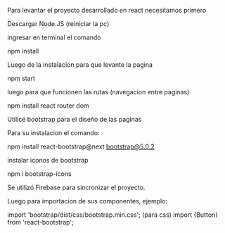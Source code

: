 Para levantar el proyecto desarrollado en react necesitamos primero 

Descargar Node.JS   (reiniciar la pc)

ingresar en terminal el comando

npm install

Luego de la instalacion para que levante la pagina

npm start 

luego para que funcionen las rutas (navegacion entre paginas)

npm install react router dom

Utilicé bootstrap para el diseño de las paginas

Para su instalacion el comando:

npm install react-bootstrap@next bootstrap@5.0.2

instalar iconos de bootstrap

npm i bootstrap-icons

Se utilizó Firebase para sincronizar el proyecto.

Luego para importacion de sus componentes, ejemplo:

import 'bootstrap/dist/css/bootstrap.min.css';  (para css)
import {Button} from 'react-bootstrap';

